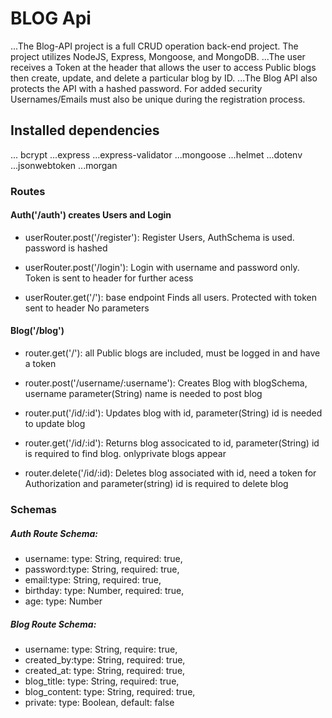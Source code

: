 # BLOG Api

...The Blog-API project is a full CRUD operation back-end project. The project utilizes NodeJS, Express, Mongoose, and MongoDB.
...The user receives a Token at the header that allows the  user to access Public blogs then create, update, and delete a particular blog by ID.
...The Blog API also protects the API with a hashed password. For added security Usernames/Emails must also be unique during the registration process.

## Installed dependencies

... bcrypt
...express
...express-validator
...mongoose
...helmet
...dotenv
...jsonwebtoken
...morgan

### Routes


#### Auth('/auth') creates Users and Login

- userRouter.post('/register'): Register Users, AuthSchema is used. password is hashed

- userRouter.post('/login'): Login with username and password only. Token is sent to header for further acess

- userRouter.get('/'): base endpoint Finds all users. Protected with token sent to header No parameters

#### Blog('/blog')

- router.get('/'): all Public blogs are included, must be logged in and have a token

- router.post('/username/:username'): Creates Blog with blogSchema, username parameter(String) name is needed to post blog

- router.put('/id/:id'): Updates blog with id, parameter(String) id is needed to update blog

- router.get('/id/:id'): Returns blog associcated to id, parameter(String) id is required to find blog. onlyprivate blogs appear

- router.delete('/id/:id): Deletes blog associated with id, need a token for Authorization and parameter(string) id is required to delete blog

### Schemas


##### Auth Route Schema:

- username: type: String, required: true,
- password:type: String, required: true,
- email:type: String, required: true,
- birthday: type: Number, required: true,
- age: type: Number

##### Blog Route Schema:

- username: type: String, require: true,
- created_by:type: String, required: true,
- created_at: type: String, required: true,
- blog_title: type: String, required: true,
- blog_content: type: String, required: true,
- private: type: Boolean, default: false


